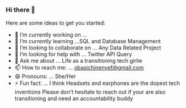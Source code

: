 ### Hi there 👋

Here are some ideas to get you started:

- 🔭 I’m currently working on ...
- 🌱 I’m currently learning ...SQL and Database Management
- 👯 I’m looking to collaborate on ... Any Data Related Project
- 🤔 I’m looking for help with ... Twitter API Query
- 💬 Ask me about ... Life as a transitioning tech girlie
- 📫 How to reach me: ... obasichinenyef@gmail.com
- 😄 Pronouns: ... She/Her
- ⚡ Fun fact: ... I think Headsets and earphones are the dopest tech inventions
Please don't hesitate to reach out if your are also transitioning and need an accountability buddy
